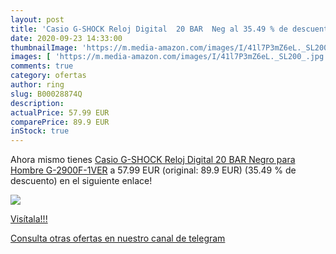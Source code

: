 ```yaml
---
layout: post
title: 'Casio G-SHOCK Reloj Digital  20 BAR  Neg al 35.49 % de descuento'
date: 2020-09-23 14:33:00
thumbnailImage: 'https://m.media-amazon.com/images/I/41l7P3mZ6eL._SL200_.jpg'
images: [ 'https://m.media-amazon.com/images/I/41l7P3mZ6eL._SL200_.jpg' ]
comments: true
category: ofertas
author: ring
slug: B00028874Q
description:
actualPrice: 57.99 EUR
comparePrice: 89.9 EUR
inStock: true
---
```


Ahora mismo tienes [Casio G-SHOCK Reloj Digital  20 BAR  Negro  para Hombre  G-2900F-1VER](https://www.amazon.com/dp/B00028874Q/?tag=redken08-20) a 57.99 EUR (original: 89.9 EUR) (35.49 %  de descuento) en el siguiente enlace!

[![](https://m.media-amazon.com/images/I/41l7P3mZ6eL._SL200_.jpg)](https://www.amazon.com/dp/B00028874Q/?tag=redken08-20)

[Visítala!!!](https://www.amazon.com/dp/B00028874Q/?tag=redken08-20)

[Consulta otras ofertas en nuestro canal de telegram](https://t.me/s/ofertas25)
